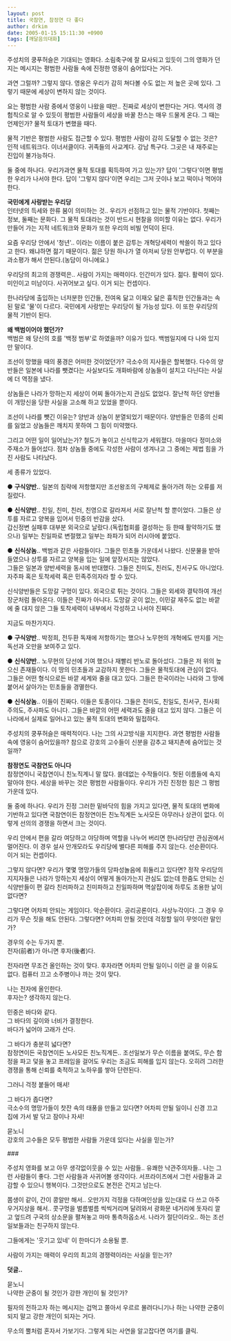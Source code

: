 ```yaml
---
layout: post
title: 국참연, 참정연 다 좋다
author: drkim
date: 2005-01-15 15:11:30 +0900
tags: [깨달음의대화]
---
```

주성치의 쿵푸허슬은 기대되는 영화다. 소림축구에 잘 묘사되고 있듯이 그의 영화가 던지는 메시지는 평범한 사람들 속에 진정한 영웅이 숨어있다는 거다.    
  
과연 그럴까? 그렇지 않다. 영웅은 우리가 감히 쳐다볼 수도 없는 저 높은 곳에 있다. 그렇기 때문에 세상이 변하지 않는 것이다.    
  
요는 평범한 사람 중에서 영웅이 나왔을 때만.. 진짜로 세상이 변한다는 거다. 역사의 경험칙으로 알 수 있듯이 평범한 사람들이 세상을 바꿀 찬스는 매우 드물게 온다. 그 때는 언제인가? 물적 토대가 변했을 때다. 
  
  
물적 기반은 평범한 사람도 접근할 수 있다. 평범한 사람이 감히 도달할 수 없는 것은? 인적 네트워크다. 이너서클이다. 귀족들의 사교계다. 강남 특구다. 그곳은 내 재주로는 진입이 불가능하다.    
  
둘 중에 하나다. 우리가과연 물적 토대를 획득하여 가고 있는가? 답이 '그렇다'이면 평범한 우리가 나서야 한다. 답이 '그렇지 않다'이면 우리는 그저 굿이나 보고 떡이나 먹어야 한다.    
  
**국민에게 사랑받는 우리당**  
인터넷의 득세와 한류 붐이 의미하는 것.. 우리가 선점하고 있는 물적 기반이다. 첫째는 정보, 둘째는 문화다. 그 물적 토대라는 것이 반드시 현찰을 의미할 이유는 없다. 우리가 만들어 가는 지적 네트워크와 문화가 또한 우리의 비빌 언덕이 된다.    
  
요즘 우리당 안에서 '청년'.. 이라는 이름이 붙은 감투는 개혁당세력이 싹쓸이 하고 있다고 한다. 왜냐하면 젊기 때문이다. 젊은 당원 하나가 열 아저씨 당원 안부럽다. 이 부분을 과소평가 해서 안된다.(농담이 아니에요.)    
  
우리당의 최고의 경쟁력은.. 사람이 가지는 매력이다. 인간미가 있다. 젊다. 활력이 있다. 미인이고 미남이다. 사귀어보고 싶다. 이거 되는 컨셉이다. 
  
  
한나라당에 출입하는 너저분한 인간들, 전여옥 닮고 이재오 닮은 흉칙한 인간들과는 속된 말로 '물'이 다르다. 국민에게 사랑받는 우리당이 될 가능성 있다. 이 또한 우리당의 물적 기반이 된다.    
  
**왜 백범이어야 했던가?**  
백범은 왜 당신의 호를 '백정 범부'로 하였을까? 이유가 있다. 백범일지에 다 나와 있지만 말이다. 
  
  
조선이 망했을 때의 풍경은 어떠한 것이었던가? 극소수의 지사들은 할복했다. 다수의 양반들은 일본에 나라를 뺏겼다는 사실보다도 개화바람에 상놈들이 설치고 다닌다는 사실에 더 역정을 냈다.    
  
상놈들은 나라가 망하는지 세상이 어찌 돌아가는지 관심도 없었다. 잘난척 하던 양반들이 개망신을 당한 사실을 고소해 하고 있었을 뿐이다.    
  
조선이 나라를 뺏긴 이유는? 양반과 상놈이 분열되었기 때문이다. 양반들은 민중의 신뢰를 잃었고 상놈들은 깨치지 못하여 그 힘이 미약했다.    
  
그리고 어떤 일이 일어났는가? 철도가 놓이고 신식학교가 세워졌다. 마을마다 정미소와 주재소가 들어섰다. 점차 상놈들 중에도 각성한 사람이 생겨나고 그 중에는 제법 힘을 가진 사람도 나타났다.    
  
세 종류가 있었다.    
  
● **구식양반.**. 일본의 침략에 저항했지만 조선왕조의 구체제로 돌아가려 하는 오류를 저질렀다.    
  
● **신식양반**.. 친일, 친미, 친러, 친영으로 갈라져서 서로 잘난척 할 뿐이었다. 그들은 상투를 자르고 양복을 입어서 민중의 반감을 샀다.   
갑신정변 실패후 대부분 외국으로 날랐다.(독립협회를 결성하는 등 한때 활약하기도 했으나) 일부는 친일파로 변절했고 일부는 좌파가 되어 러시아에 붙었다.    
  
● **신식상놈**.. 백범과 같은 사람들이다. 그들은 민초들 가운데서 나왔다. 신문물을 받아들였으나 상투를 자르고 양복을 입는 일에 앞장서지는 않았다.   
그들은 일본과 양반세력을 동시에 반대했다. 그들은 친미도, 친러도, 친서구도 아니었다. 자주파 혹은 토착세력 혹은 민족주의자라 할 수 있다. 
  
  
신식양반들은 도망갈 구멍이 있다. 외국으로 튀는 것이다. 그들은 외세와 결탁하여 개선장군처럼 돌아온다. 이들은 진짜가 아니다. 도망갈 곳이 없는, 이민갈 재주도 없는 바깥에 줄 대지 않은 그들 토착세력이 내부에서 각성하고 나서야 진짜다.    
  
지금도 마찬가지다.    
  
● **구식양반**.. 박정희, 전두환 독재에 저항하기는 했으나 노무현의 개혁에도 딴지를 거는 독선과 오만을 보여주고 있다. 
  
  
● **신식양반**.. 노무현의 당선에 기여 했으나 재빨리 반노로 돌아섰다. 그들은 저 위의 높으신 존재들이다. 이 땅의 민초들과 교감하지 못한다. 그들은 물적토대에 관심이 없다. 그들은 어떤 형식으로든 바깥 세계와 줄을 대고 있다. 그들은 한국이라는 나라와 그 땅에 붙어서 살아가는 민초들을 경멸한다.    
  
● **신식상놈**.. 이들이 진짜다. 이들은 토종이다. 그들은 친미도, 친일도, 친서구, 친사회주의도, 주사파도 아니다. 그들은 바깥의 어떤 세력과도 줄을 대고 있지 않다. 그들은 이 나라에서 실제로 일어나고 있는 물적 토대의 변화와 밀접하다.    
  
주성치의 쿵푸허슬은 매력적이다. 나는 그의 사고방식을 지지한다. 과연 평범한 사람들 속에 영웅이 숨어있을까? 참으로 강호의 고수들이 신분을 감추고 돼지촌에 숨어있는 것일까?    
  
**참정연도 국참연도 아니다**  
참정연이니 국참연이니 친노직계니 말 많다. 쓸데없는 수작들이다. 헛된 이름들에 속지 말아야 한다. 세상을 바꾸는 것은 평범한 사람들이다. 우리가 가진 진정한 힘은 그 평범 가운데 있다.    
  
둘 중에 하나다. 우리가 진정 그러한 밑바닥의 힘을 가지고 있다면, 물적 토대의 변화에 기반하고 있다면 국참연이든 참정연이든 친노직계든 노사모든 아무러나 상관이 없다. 이렇게 선의의 경쟁을 하면서 크는 것이다.    
  
우리 안에서 편을 갈라 여당하고 야당하며 역할을 나누어 버리면 한나라당만 관심권에서 멀어진다. 이 경우 설사 안개모라도 우리당에 별다른 피해를 주지 않는다. 선순환이다. 이거 되는 컨셉이다.    
  
그렇지 않다면? 우리가 몇몇 명망가들의 당파성놀음에 휘둘리고 있다면? 정작 우리당의 지지자들은 나라가 망하는지 세상이 어떻게 돌아가는지 관심도 없는데 한줌도 안되는 신식양반들이 편 갈라 친러파하고 친미파하고 친일파하며 멱살잡이에 하루도 조용한 날이 없다면?    
  
그렇다면 어차피 안되는 게임이다. 악순환이다. 공리공론이다. 사상누각이다. 그 경우 우리가 무슨 짓을 해도 안된다. 그렇다면? 어차피 안될 것인데 걱정할 일이 무엇이란 말인가?    
  
경우의 수는 두가지 뿐.   
전자(前者)가 아니면 후자(後者)다.    
  
전자라면 무조건 올인하는 것이 맞다. 후자라면 어차피 안될 일이니 이런 글 쓸 이유도 없다. 컴퓨터 끄고 소주병이나 까는 것이 맞다.    
  
나는 전자에 올인한다.   
후자는? 생각하지 않는다.    
  
민중은 바다와 같다.   
그 바다의 깊이와 너비가 결정한다.   
바다가 넓어야 고래가 산다.    
  
그 바다가 충분히 넓다면?   
참정연이든 국참연이든 노사모든 친노직계든.. 조선일보가 무슨 이름을 붙여도, 무슨 함정을 파고 덫을 놓고 프레임을 걸어도 우리는 조금도 피해를 입지 않는다. 오히려 그러한 경쟁을 통해 신뢰를 축적하고 노하우를 쌓아 단련된다.    
  
그러니 걱정 붙들어 매셔!    
  
그 바다가 좁다면?   
극소수의 명망가들이 찻잔 속의 태풍을 만들고 있다면? 어차피 안될 일이니 신경 끄고 집에 가서 발 닦고 잠이나 자셔! 
  
  
묻노니   
강호의 고수들은 모두 평범한 사람들 가운데 있다는 사실을 믿는가?    

  
  
\###    

  
  
주성치 영화를 보고 아무 생각없이웃을 수 있는 사람들.. 유쾌한 낙관주의자들.. 나는 그런 사람들이 좋다. 그런 사람들과 사귀어볼 생각이다. 서프라이즈에서 그런 사람들과 교감할 수 있으니 행복이다. 그것만으로도 본전은 건지고 남는다.    
   
  
쫌생이 같이, 간이 콩알만 해서.. 오만가지 걱정을 다하며인상을 있는대로 다 쓰고 아주 우거지상을 해서.. 콧구멍을 벌름벌름 씩씩거리며 달려와서 광화문 네거리에 돗자리 깔고 엎드려 구국의 상소문을 펼쳐놓고 마마 통촉하옵소서. 나라가 절단이라오.. 하는 조선일보들과는 친구하지 않는다.    
   
  
그들에게는 '웃기고 있네' 이 한마디가 소용될 뿐.    
   

  
  
사람이 가지는 매력이 우리의 최고의 경쟁력이라는 사실을 믿는가?    


    
  
   
   
  
**덧글..**   
  
묻노니   
나약한 군중이 될 것인가 강한 개인이 될 것인가?    
  
필자의 전하고자 하는 메시지는 겁먹고 쫄아서 우르르 몰려다니기나 하는 나약한 군중이 되지 말고 강한 개인이 되자는 거다.    
  
무소의 뿔처럼 혼자서 가보기다. 그렇게 되는 사연을 알고잡다면 여기를 클릭.